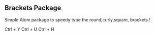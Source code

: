 ##  Brackets Package
Simple Atom package to speedy type the round,curly,square, brackets !

Ctrl + Y
Ctrl + U
Ctrl + H
